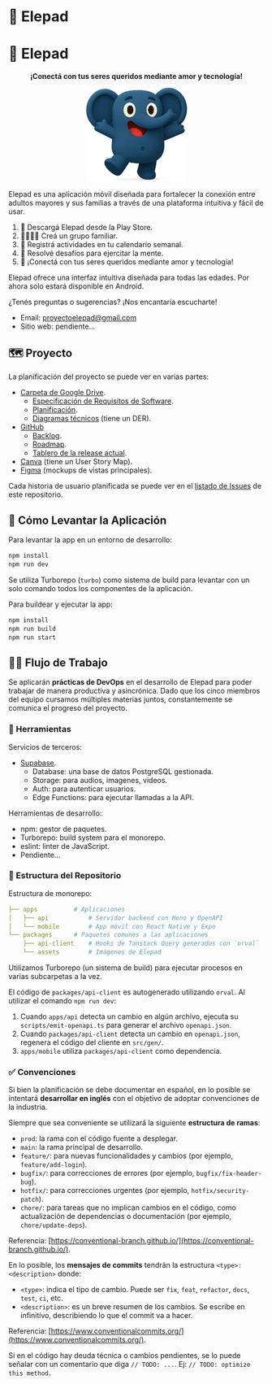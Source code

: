 # 🐘 Elepad

# 🐘 Elepad

<p align="center">
  <b>¡Conectá con tus seres queridos mediante amor y tecnología!</b>
</p>

<p align="center">
  <img src="packages/assets/ele-excited.png" alt="Ele, el elefante de Elepad" width="200" />
</p>

Elepad es una aplicación móvil diseñada para fortalecer la conexión entre adultos mayores y sus familias a través de una plataforma intuitiva y fácil de usar.

1. 📱 Descargá Elepad desde la Play Store.
2. 👨‍👩‍👧‍👦 Creá un grupo familiar.
3. 📆 Registrá actividades en tu calendario semanal.
4. 🧩 Resolvé desafíos para ejercitar la mente.
5. 🎯 ¡Conectá con tus seres queridos mediante amor y tecnología!

Elepad ofrece una interfaz intuitiva diseñada para todas las edades. Por ahora solo estará disponible en Android.

¿Tenés preguntas o sugerencias? ¡Nos encantaría escucharte!

- Email: [proyectoelepad@gmail.com](mailto:proyectoelepad@gmail.com)
- Sitio web: pendiente...

## 🗺️ Proyecto

La planificación del proyecto se puede ver en varias partes:

- [Carpeta de Google Drive](https://drive.google.com/drive/folders/198iZvngiNkAGevNMSZ7UdcGgAXYiP7KN).
  - [Especificación de Requisitos de Software](https://docs.google.com/document/d/1R3vB02NTxqxi9H_KYEBNzvEl6xEbmV-Q1nAyWVGubfI).
  - [Planificación](https://docs.google.com/document/d/1NqHx6Go_-peDly_qNYltLgTfeM6FCRMo5ZNa35w0yvI).
  - [Diagramas técnicos](https://drive.google.com/file/d/1_6j1oftihcGSm7DQh2r-obAzsL51-S-g/view?usp=sharing) (tiene un DER).
- [GitHub](https://github.com/elepad/Elepad)
  - [Backlog](https://github.com/users/elepad/projects/1/views/3).
  - [Roadmap](https://github.com/users/elepad/projects/1/views/3).
  - [Tablero de la release actual](https://github.com/users/elepad/projects/1/views/3).
- [Canva](https://www.canva.com/design/DAGtndSDPec/fhyqoHBOG9PvgYRHk9xqmA/edit?utm_content=DAGtndSDPec&utm_campaign=designshare&utm_medium=link2&utm_source=sharebutton) (tiene un User Story Map).
- [Figma](https://www.canva.com/design/DAGtndSDPec/fhyqoHBOG9PvgYRHk9xqmA) (mockups de vistas principales).

Cada historia de usuario planificada se puede ver en el [listado de Issues](https://github.com/elepad/Elepad/issues?q=is%3Aissue) de este repositorio.

## 🚀 Cómo Levantar la Aplicación

Para levantar la app en un entorno de desarrollo:

```bash
npm install
npm run dev
```

Se utiliza Turborepo (`turbo`) como sistema de build para levantar con un solo comando todos los componentes de la aplicación.

Para buildear y ejecutar la app:

```bash
npm install
npm run build
npm run start
```

## 🧑‍💻 Flujo de Trabajo

Se aplicarán **prácticas de DevOps** en el desarrollo de Elepad para poder trabajar de manera productiva y asincrónica. Dado que los cinco miembros del equipo cursamos múltiples materias juntos, constantemente se comunica el progreso del proyecto.

### 🔨 Herramientas

Servicios de terceros:

- [Supabase](https://supabase.com/dashboard/project/sdnmoweppzszpxyggdyg).
  - Database: una base de datos PostgreSQL gestionada.
  - Storage: para audios, imagenes, videos.
  - Auth: para autenticar usuarios.
  - Edge Functions: para ejecutar llamadas a la API.

Herramientas de desarrollo:

- npm: gestor de paquetes.
- Turborepo: build system para el monorepo.
- eslint: linter de JavaScript.
- Pendiente...

### 📂 Estructura del Repositorio

Estructura de monorepo:

```yaml
├── apps          # Aplicaciones
│   ├── api           # Servidor backend con Hono y OpenAPI
│   └── mobile        # App móvil con React Native y Expo
└── packages      # Paquetes comunes a las aplicaciones
    ├── api-client    # Hooks de Tanstack Query generados con `orval`
    └── assets        # Imágenes de Elepad
```

Utilizamos Turborepo (un sistema de build) para ejecutar procesos en varias subcarpetas a la vez.

El código de `packages/api-client` es autogenerado utilizando `orval`. Al utilizar el comando `npm run dev`:

1. Cuando `apps/api` detecta un cambio en algún archivo, ejecuta su `scripts/emit-openapi.ts` para generar el archivo `openapi.json`.
2. Cuando `packages/api-client` detecta un cambio en `openapi.json`, regenera el código del cliente en `src/gen/`.
3. `apps/mobile` utiliza `packages/api-client` como dependencia.

### ✅ Convenciones

Si bien la planificación se debe documentar en español, en lo posible se intentará **desarrollar en inglés** con el objetivo de adoptar convenciones de la industria.

Siempre que sea conveniente se utilizará la siguiente **estructura de ramas**:

- `prod`: la rama con el código fuente a desplegar.
- `main`: la rama principal de desarrollo.
- `feature/`: para nuevas funcionalidades y cambios (por ejemplo, `feature/add-login`).
- `bugfix/`: para correcciones de errores (por ejemplo, `bugfix/fix-header-bug`).
- `hotfix/`: para correcciones urgentes (por ejemplo, `hotfix/security-patch`).
- `chore/`: para tareas que no implican cambios en el código, como actualización de dependencias o documentación (por ejemplo, `chore/update-deps`).

Referencia: [https://conventional-branch.github.io/](https://conventional-branch.github.io/).

En lo posible, los **mensajes de commits** tendrán la estructura `<type>: <description>` donde:

- `<type>`: indica el tipo de cambio. Puede ser `fix`, `feat`, `refactor`, `docs`, `test`, `ci`, etc.
- `<description>`: es un breve resumen de los cambios. Se escribe en infinitivo, describiendo lo que el commit va a hacer.

Referencia: [https://www.conventionalcommits.org/](https://www.conventionalcommits.org/).

Si en el código hay deuda técnica o cambios pendientes, se lo puede señalar con un comentario que diga `// TODO: ...`. Ej: `// TODO: optimize this method`.
